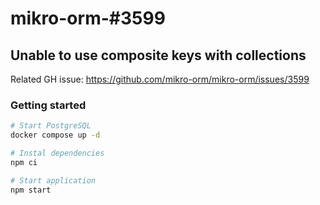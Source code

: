 # mikro-orm-#3599

## Unable to use composite keys with collections

Related GH issue: https://github.com/mikro-orm/mikro-orm/issues/3599

### Getting started

```bash
# Start PostgreSQL
docker compose up -d

# Instal dependencies
npm ci

# Start application
npm start
```
